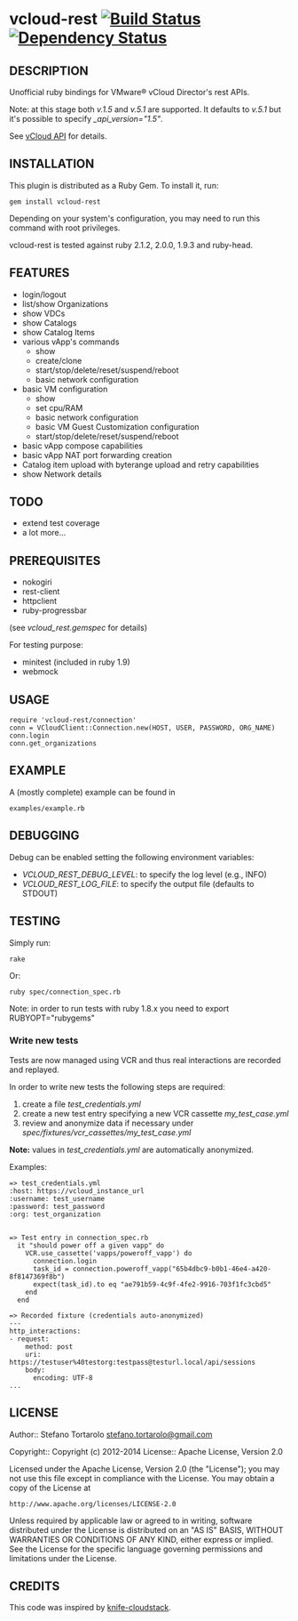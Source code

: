 vcloud-rest [![Build Status](https://secure.travis-ci.org/astratto/vcloud-rest.png?branch=master)](http://travis-ci.org/astratto/vcloud-rest) [![Dependency Status](https://gemnasium.com/astratto/vcloud-rest.png)](https://gemnasium.com/astratto/vcloud-rest)
===========

DESCRIPTION
--
Unofficial ruby bindings for VMware® vCloud Director's rest APIs.

Note: at this stage both _v.1.5_ and _v.5.1_ are supported. It defaults to _v.5.1_ but it's possible to specify *_api_version="1.5"*.

See [vCloud API](http://pubs.vmware.com/vcd-51/topic/com.vmware.vcloud.api.doc_51/GUID-86CA32C2-3753-49B2-A471-1CE460109ADB.html) for details.

INSTALLATION
--
This plugin is distributed as a Ruby Gem. To install it, run:

    gem install vcloud-rest

Depending on your system's configuration, you may need to run this command with root privileges.

vcloud-rest is tested against ruby 2.1.2, 2.0.0, 1.9.3 and ruby-head.

FEATURES
--
- login/logout
- list/show Organizations
- show VDCs
- show Catalogs
- show Catalog Items
- various vApp's commands
    - show
    - create/clone
    - start/stop/delete/reset/suspend/reboot
    - basic network configuration
- basic VM configuration
    - show
    - set cpu/RAM
    - basic network configuration
    - basic VM Guest Customization configuration
    - start/stop/delete/reset/suspend/reboot
- basic vApp compose capabilities
- basic vApp NAT port forwarding creation
- Catalog item upload with byterange upload and retry capabilities
- show Network details

TODO
--
- extend test coverage
- a lot more...

PREREQUISITES
--
- nokogiri
- rest-client
- httpclient
- ruby-progressbar

(see *vcloud_rest.gemspec* for details)

For testing purpose:
- minitest (included in ruby 1.9)
- webmock

USAGE
--

    require 'vcloud-rest/connection'
    conn = VCloudClient::Connection.new(HOST, USER, PASSWORD, ORG_NAME)
    conn.login
    conn.get_organizations

EXAMPLE
--
A (mostly complete) example can be found in

    examples/example.rb

DEBUGGING
--
Debug can be enabled setting the following environment variables:

* *VCLOUD_REST_DEBUG_LEVEL*: to specify the log level (e.g., INFO)
* *VCLOUD_REST_LOG_FILE*: to specify the output file (defaults to STDOUT)

TESTING
--
Simply run:

    rake
Or:

    ruby spec/connection_spec.rb

Note: in order to run tests with ruby 1.8.x you need to export RUBYOPT="rubygems"

### Write new tests

Tests are now managed using VCR and thus real interactions are recorded and replayed.

In order to write new tests the following steps are required:

1. create a file *test_credentials.yml*
1. create a new test entry specifying a new VCR cassette *my_test_case.yml*
1. review and anonymize data if necessary under *spec/fixtures/vcr_cassettes/my_test_case.yml*

**Note:** values in *test_credentials.yml* are automatically anonymized.

Examples:

    => test_credentials.yml
    :host: https://vcloud_instance_url
    :username: test_username
    :password: test_password
    :org: test_organization


    => Test entry in connection_spec.rb
      it "should power off a given vapp" do
        VCR.use_cassette('vapps/poweroff_vapp') do
          connection.login
          task_id = connection.poweroff_vapp("65b4dbc9-b0b1-46e4-a420-8f8147369f8b")
          expect(task_id).to eq "ae791b59-4c9f-4fe2-9916-703f1fc3cbd5"
        end
      end

    => Recorded fixture (credentials auto-anonymized)
    ---
    http_interactions:
    - request:
        method: post
        uri: https://testuser%40testorg:testpass@testurl.local/api/sessions
        body:
          encoding: UTF-8
    ...


LICENSE
--

Author:: Stefano Tortarolo <stefano.tortarolo@gmail.com>

Copyright:: Copyright (c) 2012-2014
License:: Apache License, Version 2.0

Licensed under the Apache License, Version 2.0 (the "License");
you may not use this file except in compliance with the License.
You may obtain a copy of the License at

    http://www.apache.org/licenses/LICENSE-2.0

Unless required by applicable law or agreed to in writing, software
distributed under the License is distributed on an "AS IS" BASIS,
WITHOUT WARRANTIES OR CONDITIONS OF ANY KIND, either express or implied.
See the License for the specific language governing permissions and
limitations under the License.

CREDITS
--
This code was inspired by [knife-cloudstack](https://github.com/CloudStack-extras/knife-cloudstack).
